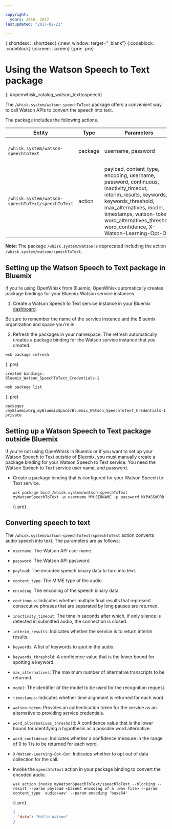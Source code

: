 ```yaml
---

copyright:
  years: 2016, 2017
lastupdated: "2017-02-21"

---
```


{:shortdesc: .shortdesc}
{:new_window: target="_blank"}
{:codeblock: .codeblock}
{:screen: .screen}
{:pre: .pre}

# Using the Watson Speech to Text package
{: #openwhisk_catalog_watson_texttospeech}

The `/whisk.system/watson-speechToText` package offers a convenient way to call Watson APIs to convert the speech into text.

The package includes the following actions.

| Entity | Type | Parameters | Description |
| --- | --- | --- | --- |
| `/whisk.system/watson-speechToText` | package | username, password | Package to convert speech into text |
| `/whisk.system/watson-speechToText/speechToText` | action | payload, content_type, encoding, username, password, continuous, inactivity_timeout, interim_results, keywords, keywords_threshold, max_alternatives, model, timestamps, watson-token, word_alternatives_threshold, word_confidence, X-Watson-Learning-Opt-Out | Convert audio into text |

**Note**: The package `/whisk.system/watson` is deprecated including the action `/whisk.system/watson/speechToText`.

## Setting up the Watson Speech to Text package in Bluemix

If you're using OpenWhisk from Bluemix, OpenWhisk automatically creates package bindings for your Bluemix Watson service instances.

1. Create a Watson Speech to Text service instance in your Bluemix [dashboard](http://console.ng.Bluemix.net).
  
  Be sure to remember the name of the service instance and the Bluemix organization and space you're in.
  
2. Refresh the packages in your namespace. The refresh automatically creates a package binding for the Watson service instance that you created.
  
  ```
  wsk package refresh
  ```
  {: pre}
  ```
  created bindings:
  Bluemix_Watson_SpeechToText_Credentials-1
  ```
  ```
  wsk package list
  ```
  {: pre}
  ```
  packages
  /myBluemixOrg_myBluemixSpace/Bluemix_Watson_SpeechToText_Credentials-1 private
  ```
  

## Setting up a Watson Speech to Text package outside Bluemix

If you're not using OpenWhisk in Bluemix or if you want to set up your Watson Speech to Text outside of Bluemix, you must manually create a package binding for your Watson Speech to Text service. You need the Watson Speech to Text service user name, and password.

- Create a package binding that is configured for your Watson Speech to Text service.
  
  ```
  wsk package bind /whisk.system/watson-speechToText myWatsonSpeechToText -p username MYUSERNAME -p password MYPASSWORD
  ```
  {: pre}
  

## Converting speech to text

The `/whisk.system/watson-speechToText/speechToText` action converts audio speech into text. The parameters are as follows:

- `username`: The Watson API user name.
- `password`: The Watson API password.
- `payload`: The encoded speech binary data to turn into text.
- `content_type`: The MIME type of the audio.
- `encoding`: The encoding of the speech binary data.
- `continuous`: Indicates whether multiple final results that represent consecutive phrases that are separated by long pauses are returned.
- `inactivity_timeout`: The time in seconds after which, if only silence is detected in submitted audio, the connection is closed.
- `interim_results`: Indicates whether the service is to return interim results.
- `keywords`: A list of keywords to spot in the audio.
- `keywords_threshold`: A confidence value that is the lower bound for spotting a keyword.
- `max_alternatives`: The maximum number of alternative transcripts to be returned.
- `model`: The identifier of the model to be used for the recognition request.
- `timestamps`: Indicates whether time alignment is returned for each word.
- `watson-token`: Provides an authentication token for the service as an alternative to providing service credentials.
- `word_alternatives_threshold`: A confidence value that is the lower bound for identifying a hypothesis as a possible word alternative.
- `word_confidence`: Indicates whether a confidence measure in the range of 0 to 1 is to be returned for each word.
- `X-Watson-Learning-Opt-Out`: Indicates whether to opt out of data collection for the call.
 

- Invoke the `speechToText` action in your package binding to convert the encoded audio.
  
  ```
  wsk action invoke myWatsonSpeechToText/speechToText --blocking --result --param payload <base64 encoding of a .wav file> --param content_type 'audio/wav' --param encoding 'base64'
  ```
  {: pre}
  ```json
  {
    "data": "Hello Watson"
  }
  ```
  
